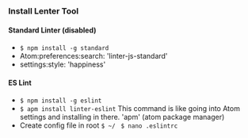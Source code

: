 ### Install Lenter Tool


#### Standard Linter  (disabled)
  - `$ npm install -g standard`
  - Atom:preferences:search: 'linter-js-standard'
  - settings:style: 'happiness'

#### ES Lint
- `$ npm install -g eslint`
- `$ apm install linter-eslint` This command is like going into Atom settings and installing in there. 'apm' (atom package manager)
- Create config file in root `$ ~/ ` `$ nano .eslintrc`
